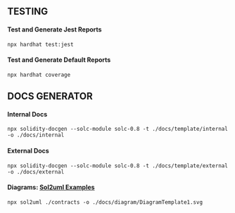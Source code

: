 ## TESTING
#### Test and Generate Jest Reports
```
npx hardhat test:jest
```

#### Test and Generate Default Reports
```
npx hardhat coverage
```

## DOCS GENERATOR

#### Internal Docs
```
npx solidity-docgen --solc-module solc-0.8 -t ./docs/template/internal -o ./docs/internal
```

#### External Docs
```
npx solidity-docgen --solc-module solc-0.8 -t ./docs/template/external -o ./docs/external
```

#### Diagrams: [Sol2uml Examples](https://github.com/naddison36/sol2uml/blob/master/examples/README.md)

```
npx sol2uml ./contracts -o ./docs/diagram/DiagramTemplate1.svg
```